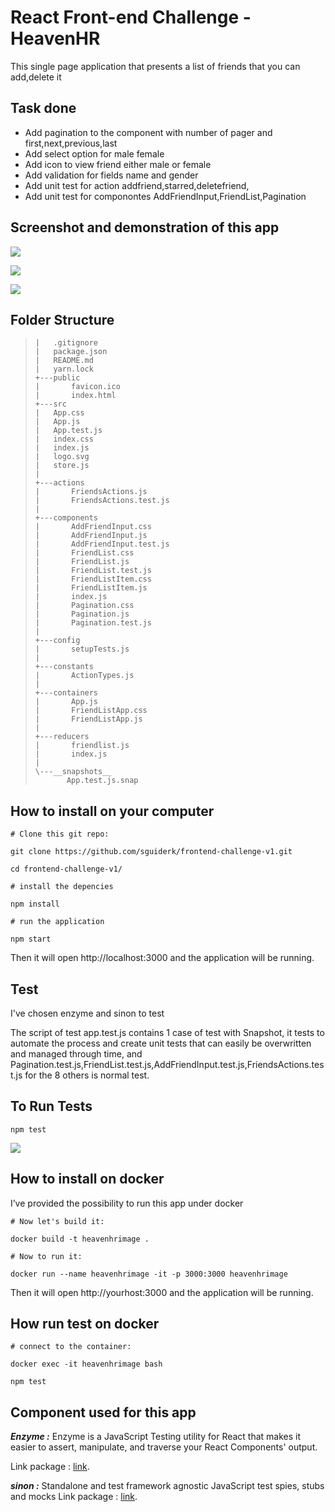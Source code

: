 # React Front-end Challenge - HeavenHR

This single page application that presents a list of friends that you can add,delete it 

## Task done

* Add pagination to the component with number of pager and first,next,previous,last
* Add select option for male female
* Add icon to view friend either male or female
* Add validation for fields name and gender
* Add unit test for action addfriend,starred,deletefriend,
* Add unit test for componontes AddFriendInput,FriendList,Pagination

## Screenshot and demonstration of this app 

![](https://i.imgur.com/K2BlGF7l.png)

![](https://i.imgur.com/8pxQ7PGl.png)

![](https://i.imgur.com/Wz1SrYzl.png)


## Folder Structure


>     |   .gitignore
>     |   package.json
>     |   README.md
>     |   yarn.lock
>     +---public
>     |       favicon.ico
>     |       index.html
>     +---src
>     |   App.css
>     |   App.js
>     |   App.test.js
>     |   index.css
>     |   index.js
>     |   logo.svg
>     |   store.js
>     |   
>     +---actions
>     |       FriendsActions.js
>     |       FriendsActions.test.js
>     |       
>     +---components
>     |       AddFriendInput.css
>     |       AddFriendInput.js
>     |       AddFriendInput.test.js
>     |       FriendList.css
>     |       FriendList.js
>     |       FriendList.test.js
>     |       FriendListItem.css
>     |       FriendListItem.js
>     |       index.js
>     |       Pagination.css
>     |       Pagination.js
>     |       Pagination.test.js
>     |       
>     +---config
>     |       setupTests.js
>     |       
>     +---constants
>     |       ActionTypes.js
>     |       
>     +---containers
>     |       App.js
>     |       FriendListApp.css
>     |       FriendListApp.js
>     |       
>     +---reducers
>     |       friendlist.js
>     |       index.js
>     |       
>     \---__snapshots__
>            App.test.js.snap


## How to install on your computer

`# Clone this git repo:`

`git clone https://github.com/sguiderk/frontend-challenge-v1.git`

`cd frontend-challenge-v1/`

`# install the depencies `

`npm install`

`# run the application `

`npm start `

Then it will open http://localhost:3000 and the application will be running.

## Test

I've chosen enzyme and sinon to test 

The script of test app.test.js contains 1 case of test with Snapshot, it tests to automate the process and create unit tests that can easily be overwritten and managed through time, and Pagination.test.js,FriendList.test.js,AddFriendInput.test.js,FriendsActions.test.js for the 8 others is normal test.

## To Run Tests

`npm test`

![](https://i.imgur.com/hweH2L4l.png)

## How to install on docker

I’ve provided the possibility to run this app under docker 

`# Now let's build it:`

`docker build -t heavenhrimage .`

`# Now to run it:`

`docker run --name heavenhrimage -it -p 3000:3000 heavenhrimage`

Then it will open http://yourhost:3000 and the application will be running.

## How run test on docker

`# connect to the container:`

`docker exec -it heavenhrimage bash`

`npm test`

## Component used for this app

_**Enzyme :**_ Enzyme is a JavaScript Testing utility for React that makes it easier to assert, manipulate, and traverse your React Components' output.

Link package :  [link](https://www.npmjs.com/package/enzyme).


_**sinon :**_ Standalone and test framework agnostic JavaScript test spies, stubs and mocks
Link package :  [link](https://www.npmjs.com/package/sinon).
